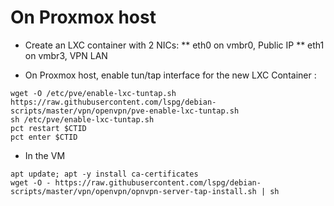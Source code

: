 # On Proxmox host

* Create an LXC container with 2 NICs:
** eth0 on vmbr0, Public IP
** eth1 on vmbr3, VPN LAN

* On Proxmox host, enable tun/tap interface for the new LXC Container :
```
wget -O /etc/pve/enable-lxc-tuntap.sh https://raw.githubusercontent.com/lspg/debian-scripts/master/vpn/openvpn/pve-enable-lxc-tuntap.sh
sh /etc/pve/enable-lxc-tuntap.sh
pct restart $CTID
pct enter $CTID
```

* In the VM
```
apt update; apt -y install ca-certificates
wget -O - https://raw.githubusercontent.com/lspg/debian-scripts/master/vpn/openvpn/opnvpn-server-tap-install.sh | sh
```